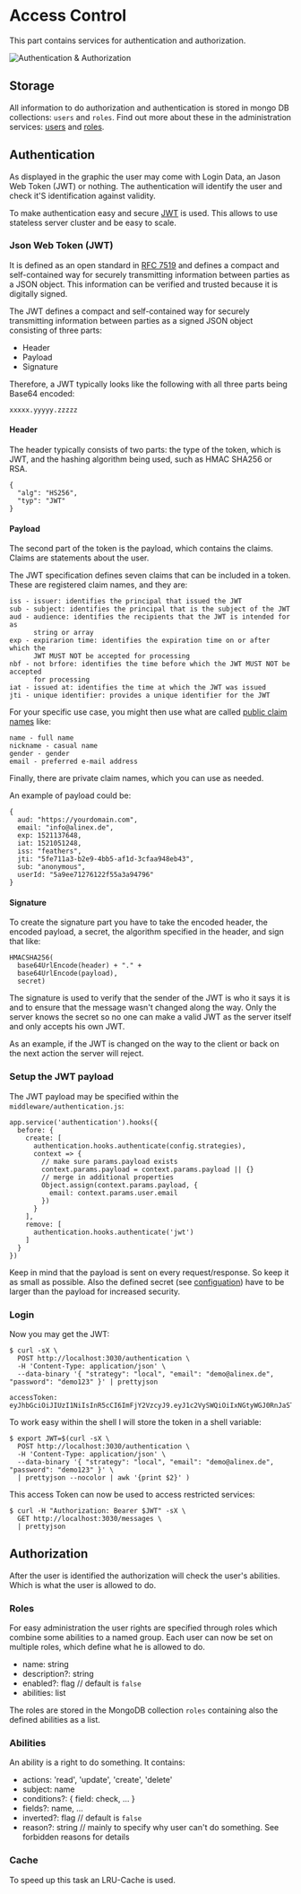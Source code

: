# Access Control

This part contains services for authentication and authorization.

![Authentication & Authorization](auth.svg)

## Storage

All information to do authorization and authentication is stored in mongo DB collections: `users` and `roles`. Find out more about these in the administration services: [users](users.md) and [roles](roles.md).

## Authentication

As displayed in the graphic the user may come with Login Data, an Jason Web Token (JWT) or nothing. The authentication will identify the user and check it'S identification against validity.

To make authentication easy and secure [JWT](https://auth0.com/docs/jwt) is used. This allows to use stateless server cluster and be easy to scale.

### Json Web Token (JWT)

It is defined as an open standard in [RFC 7519](https://tools.ietf.org/html/rfc7519) and defines a compact and self-contained way for securely transmitting information between parties as a JSON object. This information can be verified and trusted because it is digitally signed.

The JWT defines a compact and self-contained way for securely transmitting information between parties as a signed JSON object consisting of three parts:

- Header
- Payload
- Signature

Therefore, a JWT typically looks like the following with all three parts being Base64 encoded:

    xxxxx.yyyyy.zzzzz

#### Header

The header typically consists of two parts: the type of the token, which is JWT, and the hashing algorithm being used, such as HMAC SHA256 or RSA.

    {
      "alg": "HS256",
      "typ": "JWT"
    }

#### Payload

The second part of the token is the payload, which contains the claims. Claims are statements about the user.

The JWT specification defines seven claims that can be included in a token. These are registered claim names, and they are:

    iss - issuer: identifies the principal that issued the JWT
    sub - subject: identifies the principal that is the subject of the JWT
    aud - audience: identifies the recipients that the JWT is intended for as
          string or array
    exp - expirarion time: identifies the expiration time on or after which the
          JWT MUST NOT be accepted for processing
    nbf - not brfore: identifies the time before which the JWT MUST NOT be accepted
          for processing
    iat - issued at: identifies the time at which the JWT was issued
    jti - unique identifier: provides a unique identifier for the JWT

For your specific use case, you might then use what are called [public claim names](https://www.iana.org/assignments/jwt/jwt.xhtml) like:

    name - full name
    nickname - casual name
    gender - gender    
    email - preferred e-mail address

Finally, there are private claim names, which you can use as needed.

An example of payload could be:

    {
      aud: "https://yourdomain.com",
      email: "info@alinex.de",
      exp: 1521137648,
      iat: 1521051248,
      iss: "feathers",
      jti: "5fe711a3-b2e9-4bb5-af1d-3cfaa948eb43",
      sub: "anonymous",
      userId: "5a9ee71276122f55a3a94796"
    }

#### Signature

To create the signature part you have to take the encoded header, the encoded payload, a secret, the algorithm specified in the header, and sign that like:

    HMACSHA256(
      base64UrlEncode(header) + "." +
      base64UrlEncode(payload),
      secret)

The signature is used to verify that the sender of the JWT is who it says it is and to ensure that the message wasn't changed along the way. Only the server knows the secret so no one can make a valid JWT as the server itself and only accepts his own JWT.

As an example, if the JWT is changed on the way to the client or back on the next action the server will reject.

### Setup the JWT payload

The JWT payload may be specified within the `middleware/authentication.js`:

    app.service('authentication').hooks({
      before: {
        create: [
          authentication.hooks.authenticate(config.strategies),
          context => {
            // make sure params.payload exists
            context.params.payload = context.params.payload || {}
            // merge in additional properties
            Object.assign(context.params.payload, {
              email: context.params.user.email
            })
          }
        ],
        remove: [
          authentication.hooks.authenticate('jwt')
        ]
      }
    })

Keep in mind that the payload is sent on every request/response. So keep it as small as possible. Also the defined secret (see [configuation](config.md)) have to be larger than the payload for increased security.

### Login

Now you may get the JWT:

    $ curl -sX \
      POST http://localhost:3030/authentication \
      -H 'Content-Type: application/json' \
      --data-binary '{ "strategy": "local", "email": "demo@alinex.de", "password": "demo123" }' | prettyjson

    accessToken: eyJhbGciOiJIUzI1NiIsInR5cCI6ImFjY2VzcyJ9.eyJ1c2VySWQiOiIxNGtyWGJ0RnJaSTJ1VmJsIiwiaWF0IjoxNTE1NDIxMzQ2LCJleHAiOjE1MTU1MDc3NDYsImF1ZCI6Imh0dHBzOi8veW91cmRvbWFpbi5jb20iLCJpc3MiOiJmZWF0aGVycyIsInN1YiI6ImFub255bW91cyIsImp0aSI6IjFlZGZkODc0LWNlMWEtNDNkZS05OTRlLTI4MzI1NDRiZDFlYyJ9.Zwu5XxxNu5QC6K53j358rCXFyiPIFu5TlrKoohq7Khs

To work easy within the shell I will store the token in a shell variable:

    $ export JWT=$(curl -sX \
      POST http://localhost:3030/authentication \
      -H 'Content-Type: application/json' \
      --data-binary '{ "strategy": "local", "email": "demo@alinex.de", "password": "demo123" }' \
      | prettyjson --nocolor | awk '{print $2}' )

This access Token can now be used to access restricted services:

    $ curl -H "Authorization: Bearer $JWT" -sX \
      GET http://localhost:3030/messages \
      | prettyjson

## Authorization

After the user is identified the authorization will check the user's abilities. Which is what the user is allowed to do.

### Roles

For easy administration the user rights are specified through roles which combine some abilities to a named group. Each user can now be set on multiple roles, which define what he is allowed to do.

- name: string
- description?: string
- enabled?: flag // default is `false`
- abilities: list

The roles are stored in the MongoDB collection `roles` containing also the defined abilities as a list.

### Abilities

An ability is a right to do something. It contains:

- actions: 'read', 'update', 'create', 'delete'
- subject: name
- conditions?: { field: check, ... }
- fields?: name, ...
- inverted?: flag // default is `false`
- reason?: string // mainly to specify why user can't do something. See forbidden reasons for details

### Cache

To speed up this task an LRU-Cache is used.
